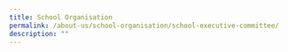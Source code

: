 ```yaml
---
title: School Organisation
permalink: /about-us/school-organisation/school-executive-committee/
description: ""
---
```

